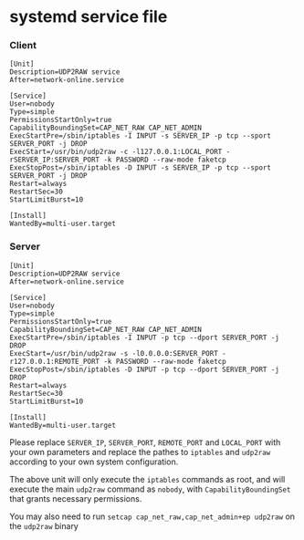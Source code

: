 # systemd service file

### Client
```
[Unit]
Description=UDP2RAW service
After=network-online.service

[Service]
User=nobody
Type=simple
PermissionsStartOnly=true
CapabilityBoundingSet=CAP_NET_RAW CAP_NET_ADMIN
ExecStartPre=/sbin/iptables -I INPUT -s SERVER_IP -p tcp --sport SERVER_PORT -j DROP
ExecStart=/usr/bin/udp2raw -c -l127.0.0.1:LOCAL_PORT -rSERVER_IP:SERVER_PORT -k PASSWORD --raw-mode faketcp
ExecStopPost=/sbin/iptables -D INPUT -s SERVER_IP -p tcp --sport SERVER_PORT -j DROP
Restart=always
RestartSec=30
StartLimitBurst=10

[Install]
WantedBy=multi-user.target
```

### Server
```
[Unit]
Description=UDP2RAW service
After=network-online.service

[Service]
User=nobody
Type=simple
PermissionsStartOnly=true
CapabilityBoundingSet=CAP_NET_RAW CAP_NET_ADMIN
ExecStartPre=/sbin/iptables -I INPUT -p tcp --dport SERVER_PORT -j DROP
ExecStart=/usr/bin/udp2raw -s -l0.0.0.0:SERVER_PORT -r127.0.0.1:REMOTE_PORT -k PASSWORD --raw-mode faketcp
ExecStopPost=/sbin/iptables -D INPUT -p tcp --dport SERVER_PORT -j DROP
Restart=always
RestartSec=30
StartLimitBurst=10

[Install]
WantedBy=multi-user.target
```

Please replace `SERVER_IP`, `SERVER_PORT`, `REMOTE_PORT` and `LOCAL_PORT` with your own parameters and replace the pathes to `iptables` and `udp2raw` according to your own system configuration.

The above unit will only execute the `iptables` commands as root, and will execute the main `udp2raw` command as `nobody`, with `CapabilityBoundingSet` that grants necessary permissions.

You may also need to run `setcap cap_net_raw,cap_net_admin+ep udp2raw` on the `udp2raw` binary
